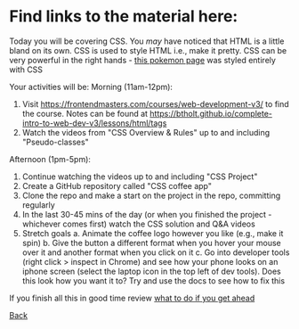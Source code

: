# Find links to the material here:

Today you will be covering CSS. You *may* have noticed that HTML is a little bland on its own. CSS is used to style HTML i.e., make it pretty. CSS can be very powerful in the right hands - [this pokemon page](https://poke-holo.simey.me/) was styled entirely with CSS

Your activities will be:
Morning (11am-12pm):
1. Visit https://frontendmasters.com/courses/web-development-v3/ to find the course. Notes can be found at https://btholt.github.io/complete-intro-to-web-dev-v3/lessons/html/tags
2. Watch the videos from "CSS Overview & Rules" up to and including "Pseudo-classes"

Afternoon (1pm-5pm):
1. Continue watching the videos up to and including "CSS Project"
2. Create a GitHub repository called "CSS coffee app"
3. Clone the repo and make a start on the project in the repo, committing regularly
4. In the last 30-45 mins of the day (or when you finished the project - whichever comes first) watch the CSS solution and Q&A videos
5. Stretch goals
    a. Animate the coffee logo however you like (e.g., make it spin)
    b. Give the button a different format when you hover your mouse over it and another format when you click on it
    c. Go into developer tools (right click > inspect in Chrome) and see how your phone looks on an iphone screen (select the laptop icon in the top left of dev tools). Does this look how you want it to? Try and use the docs to see how to fix this

If you finish all this in good time review [what to do if you get ahead](../Intro/tips.md)

[Back](../week-1-links.md)